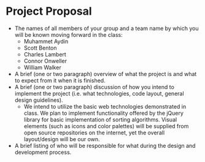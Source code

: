 # Project Proposal

- The names of all members of your group and a team name by which you will be known moving forward in the class:
  - Muhammet Aydin
  - Scott Benton
  - Charles Lambert
  - Connor Onweller
  - William Walker
- A brief (one or two paragraph) overview of what the project is and what to expect from it when it is finished.
- A brief (one or two paragraph) discussion of how you intend to implement the project (i.e. what technologies, code layout, general design guidelines).
  - We intend to utilize the basic web technologies demonstrated in class.  We plan to implement functionality offered by the jQuery library for basic implementation of sorting algorithms.  Visual elements (such as icons and color palettes) will be supplied from open source repositories on the internet, yet the overall layout/design will be our own.
- A brief listing of who will be responsible for what during the design and development process.
